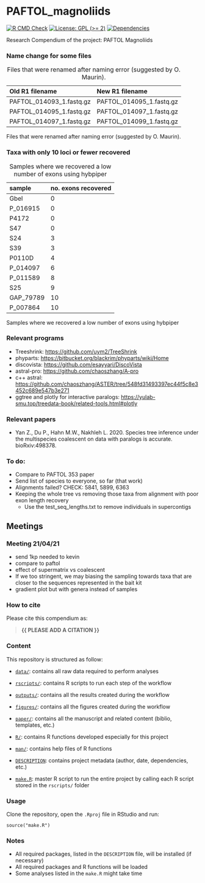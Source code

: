 <!-- README.md is generated from README.Rmd. Please edit that file -->

# PAFTOL\_magnoliids

<!-- badges: start -->

[![R CMD
Check](https://github.com/ajhelmstetter/PAFTOL_magnoliids/actions/workflows/R-CMD-check.yaml/badge.svg)](https://github.com/ajhelmstetter/PAFTOL_magnoliids/actions/workflows/R-CMD-check.yaml)
[![License: GPL (&gt;=
2)](https://img.shields.io/badge/License-GPL%20%28%3E%3D%202%29-blue.svg)](https://choosealicense.com/licenses/gpl-2.0/)
[![Dependencies](https://img.shields.io/badge/dependencies-16/144-red?style=flat)](#)
<!-- badges: end -->

Research Compendium of the project: PAFTOL Magnoliids

### Name change for some files

<table>
<caption>Files that were renamed after naming error (suggested by O. Maurin).</caption>
<thead>
<tr class="header">
<th style="text-align: left;">Old R1 filename</th>
<th style="text-align: left;">New R1 filename</th>
</tr>
</thead>
<tbody>
<tr class="odd">
<td style="text-align: left;">PAFTOL_014093_1.fastq.gz</td>
<td style="text-align: left;">PAFTOL_014095_1.fastq.gz</td>
</tr>
<tr class="even">
<td style="text-align: left;">PAFTOL_014095_1.fastq.gz</td>
<td style="text-align: left;">PAFTOL_014097_1.fastq.gz</td>
</tr>
<tr class="odd">
<td style="text-align: left;">PAFTOL_014097_1.fastq.gz</td>
<td style="text-align: left;">PAFTOL_014099_1.fastq.gz</td>
</tr>
</tbody>
</table>

Files that were renamed after naming error (suggested by O. Maurin).

### Taxa with only 10 loci or fewer recovered

<table>
<caption>Samples where we recovered a low number of exons using hybpiper</caption>
<thead>
<tr class="header">
<th style="text-align: left;">sample</th>
<th style="text-align: left;">no. exons recovered</th>
</tr>
</thead>
<tbody>
<tr class="odd">
<td style="text-align: left;">Gbel</td>
<td style="text-align: left;">0</td>
</tr>
<tr class="even">
<td style="text-align: left;">P_016915</td>
<td style="text-align: left;">0</td>
</tr>
<tr class="odd">
<td style="text-align: left;">P4172</td>
<td style="text-align: left;">0</td>
</tr>
<tr class="even">
<td style="text-align: left;">S47</td>
<td style="text-align: left;">0</td>
</tr>
<tr class="odd">
<td style="text-align: left;">S24</td>
<td style="text-align: left;">3</td>
</tr>
<tr class="even">
<td style="text-align: left;">S39</td>
<td style="text-align: left;">3</td>
</tr>
<tr class="odd">
<td style="text-align: left;">P0110D</td>
<td style="text-align: left;">4</td>
</tr>
<tr class="even">
<td style="text-align: left;">P_014097</td>
<td style="text-align: left;">6</td>
</tr>
<tr class="odd">
<td style="text-align: left;">P_011589</td>
<td style="text-align: left;">8</td>
</tr>
<tr class="even">
<td style="text-align: left;">S25</td>
<td style="text-align: left;">9</td>
</tr>
<tr class="odd">
<td style="text-align: left;">GAP_79789</td>
<td style="text-align: left;">10</td>
</tr>
<tr class="even">
<td style="text-align: left;">P_007864</td>
<td style="text-align: left;">10</td>
</tr>
</tbody>
</table>

Samples where we recovered a low number of exons using hybpiper

### Relevant programs

-   Treeshrink: <https://github.com/uym2/TreeShrink>
-   phyparts: <https://bitbucket.org/blackrim/phyparts/wiki/Home>
-   discovista: <https://github.com/esayyari/DiscoVista>
-   astral-pro: <https://github.com/chaoszhang/A-pro>
-   c++ astral:
    <https://github.com/chaoszhang/ASTER/tree/548fd31493397ec44f5c8e3452c689e547b3e271>
-   ggtree and plotly for interactive paralogs:
    <https://yulab-smu.top/treedata-book/related-tools.html#plotly>

### Relevant papers

-   Yan Z., Du P., Hahn M.W., Nakhleh L. 2020. Species tree inference
    under the multispecies coalescent on data with paralogs is accurate.
    bioRxiv:498378.

### To do:

-   Compare to PAFTOL 353 paper
-   Send list of species to everyone, so far (that work)
-   Alignments failed? CHECK: 5841, 5899, 6363
-   Keeping the whole tree vs removing those taxa from alignment with
    poor exon length recovery
    -   Use the test\_seq\_lengths.txt to remove individuals in
        supercontigs

## Meetings

### Meeting 21/04/21

-   send 1kp needed to kevin
-   compare to paftol
-   effect of supermatrix vs coalescent
-   If we too stringent, we may biasing the sampling towards taxa that
    are closer to the sequences represented in the bait kit
-   gradient plot but with genera instead of samples

### How to cite

Please cite this compendium as:

> **{{ PLEASE ADD A CITATION }}**

### Content

This repository is structured as follow:

-   [`data/`](https://github.com/ajhelmstetter/PAFTOL_magnoliids/tree/master/data):
    contains all raw data required to perform analyses

-   [`rscripts/`](https://github.com/ajhelmstetter/PAFTOL_magnoliids/tree/master/rscripts/):
    contains R scripts to run each step of the workflow

-   [`outputs/`](https://github.com/ajhelmstetter/PAFTOL_magnoliids/tree/master/outputs):
    contains all the results created during the workflow

-   [`figures/`](https://github.com/ajhelmstetter/PAFTOL_magnoliids/tree/master/figures):
    contains all the figures created during the workflow

-   [`paper/`](https://github.com/ajhelmstetter/PAFTOL_magnoliids/tree/master/paper):
    contains all the manuscript and related content (biblio, templates,
    etc.)

-   [`R/`](https://github.com/ajhelmstetter/PAFTOL_magnoliids/tree/master/R):
    contains R functions developed especially for this project

-   [`man/`](https://github.com/ajhelmstetter/PAFTOL_magnoliids/tree/master/man):
    contains help files of R functions

-   [`DESCRIPTION`](https://github.com/ajhelmstetter/PAFTOL_magnoliids/tree/master/DESCRIPTION):
    contains project metadata (author, date, dependencies, etc.)

-   [`make.R`](https://github.com/ajhelmstetter/PAFTOL_magnoliids/tree/master/make.R):
    master R script to run the entire project by calling each R script
    stored in the `rscripts/` folder

### Usage

Clone the repository, open the `.Rproj` file in RStudio and run:

    source("make.R")

### Notes

-   All required packages, listed in the `DESCRIPTION` file, will be
    installed (if necessary)
-   All required packages and R functions will be loaded
-   Some analyses listed in the `make.R` might take time
